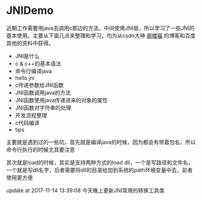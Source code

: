 # JNIDemo
近期工作需要用java去调用c那边的方法，中间使用JNI层，所以学习了一些JNI的基本使用。主要从下面几点来整理和学习，均为从csdn大神 [阁楼猫](http://blog.csdn.net/tsdfk1455/article/category/6554867) 的博客和百度其他的资料中获得。
- JNI是什么
- c & c++的基本语法
- 命令行编译java
- hello jni
- c传递参数给JNI函数
- JNI函数调用java的方法
- JNI函数使用java传递进来的对象的属性
- JNI函数对字符串的处理
- 开发流程整理
- c代码编译
- tips




主要就是遇到过的一些坑，首先就是编译java的时候，因为都会有带着包名，所以命令行执行的时候尤其要注意

其次就是load的时候，其实是支持两种方式的load dll，一个是写路径和文件名，一个就是写dll名字，后者需要将dll的目录给加到系统的path环境变量中去，前者使用更方便


update at 2017-11-14 13:39:08
今天晚上更新JNI常用的转换工具类